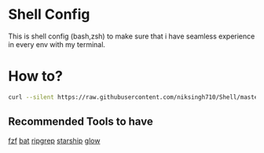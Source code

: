 # Shell Config

This is shell config (bash,zsh) to make sure that i have seamless experience in every env with my terminal.

# How to?

```bash
curl --silent https://raw.githubusercontent.com/niksingh710/Shell/master/setup | bash
```

## Recommended Tools to have
[fzf](https://github.com/junegunn/fzf)
[bat](https://github.com/sharkdp/bat)
[ripgrep](https://github.com/BurntSushi/ripgrep)
[starship](https://github.com/starship/starship)
[glow](https://github.com/charmbracelet/glow)
